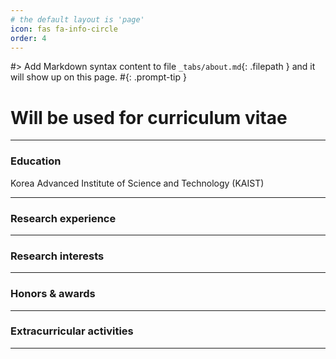 ```yaml
---
# the default layout is 'page'
icon: fas fa-info-circle
order: 4
---
```


#> Add Markdown syntax content to file `_tabs/about.md`{: .filepath } and it will show up on this page.
#{: .prompt-tip }

# Will be used for curriculum vitae

---

### Education

Korea Advanced Institute of Science and Technology (KAIST)

---

### Research experience

---

### Research interests

---

### Honors & awards

---

### Extracurricular activities

---
